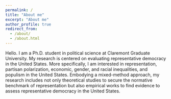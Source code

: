 ```yaml
---
permalink: /
title: "About me"
excerpt: "About me"
author_profile: true
redirect_from: 
  - /about/
  - /about.html
---
```


Hello. I am a Ph.D. student in political science at Claremont Graduate University. My research is centered on evaluating representative democracy in the United States. More specifically, I am interested in representation, partisan polarization, economic, gender, and racial inequalities, and populism in the United States. Embodying a mixed-method approach, my research includes not only theoretical studies to secure the normative benchmark of representation but also empirical works to find evidence to assess representative democracy in the United States.
